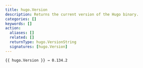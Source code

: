 ```yaml
---
title: hugo.Version
description: Returns the current version of the Hugo binary.
categories: []
keywords: []
action:
  aliases: []
  related: []
  returnType: hugo.VersionString
  signatures: [hugo.Version]
---
```


```go-html-template
{{ hugo.Version }} → 0.134.2
```
